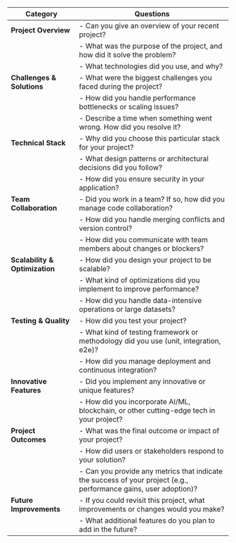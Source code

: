 

| **Category**             | **Questions**                                                                                  |
|--------------------------|------------------------------------------------------------------------------------------------|
| **Project Overview**      | - Can you give an overview of your recent project?                                             |
|                          | - What was the purpose of the project, and how did it solve the problem?                       |
|                          | - What technologies did you use, and why?                                                      |
| **Challenges & Solutions**| - What were the biggest challenges you faced during the project?                               |
|                          | - How did you handle performance bottlenecks or scaling issues?                                |
|                          | - Describe a time when something went wrong. How did you resolve it?                           |
| **Technical Stack**       | - Why did you choose this particular stack for your project?                                   |
|                          | - What design patterns or architectural decisions did you follow?                              |
|                          | - How did you ensure security in your application?                                             |
| **Team Collaboration**    | - Did you work in a team? If so, how did you manage code collaboration?                       |
|                          | - How did you handle merging conflicts and version control?                                    |
|                          | - How did you communicate with team members about changes or blockers?                         |
| **Scalability & Optimization**| - How did you design your project to be scalable?                                          |
|                          | - What kind of optimizations did you implement to improve performance?                         |
|                          | - How did you handle data-intensive operations or large datasets?                              |
| **Testing & Quality**     | - How did you test your project?                                                               |
|                          | - What kind of testing framework or methodology did you use (unit, integration, e2e)?          |
|                          | - How did you manage deployment and continuous integration?                                    |
| **Innovative Features**   | - Did you implement any innovative or unique features?                                         |
|                          | - How did you incorporate AI/ML, blockchain, or other cutting-edge tech in your project?       |
| **Project Outcomes**      | - What was the final outcome or impact of your project?                                        |
|                          | - How did users or stakeholders respond to your solution?                                      |
|                          | - Can you provide any metrics that indicate the success of your project (e.g., performance gains, user adoption)? |
| **Future Improvements**   | - If you could revisit this project, what improvements or changes would you make?              |
|                          | - What additional features do you plan to add in the future?                                   |
